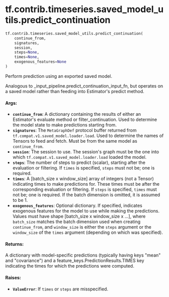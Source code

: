 <div itemscope itemtype="http://developers.google.com/ReferenceObject">
<meta itemprop="name" content="tf.contrib.timeseries.saved_model_utils.predict_continuation" />
<meta itemprop="path" content="Stable" />
</div>

# tf.contrib.timeseries.saved_model_utils.predict_continuation

``` python
tf.contrib.timeseries.saved_model_utils.predict_continuation(
    continue_from,
    signatures,
    session,
    steps=None,
    times=None,
    exogenous_features=None
)
```

Perform prediction using an exported saved model.

Analogous to _input_pipeline.predict_continuation_input_fn, but operates on a
saved model rather than feeding into Estimator's predict method.

#### Args:

* <b>`continue_from`</b>: A dictionary containing the results of either an Estimator's
    evaluate method or filter_continuation. Used to determine the model state
    to make predictions starting from.
* <b>`signatures`</b>: The `MetaGraphDef` protocol buffer returned from
    `tf.compat.v1.saved_model.loader.load`. Used to determine the names of
    Tensors to feed and fetch. Must be from the same model as `continue_from`.
* <b>`session`</b>: The session to use. The session's graph must be the one into which
    `tf.compat.v1.saved_model.loader.load` loaded the model.
* <b>`steps`</b>: The number of steps to predict (scalar), starting after the
    evaluation or filtering. If `times` is specified, `steps` must not be; one
    is required.
* <b>`times`</b>: A [batch_size x window_size] array of integers (not a Tensor)
    indicating times to make predictions for. These times must be after the
    corresponding evaluation or filtering. If `steps` is specified, `times`
    must not be; one is required. If the batch dimension is omitted, it is
    assumed to be 1.
* <b>`exogenous_features`</b>: Optional dictionary. If specified, indicates exogenous
    features for the model to use while making the predictions. Values must
    have shape [batch_size x window_size x ...], where `batch_size` matches
    the batch dimension used when creating `continue_from`, and `window_size`
    is either the `steps` argument or the `window_size` of the `times`
    argument (depending on which was specified).


#### Returns:

A dictionary with model-specific predictions (typically having keys "mean"
and "covariance") and a feature_keys.PredictionResults.TIMES key indicating
the times for which the predictions were computed.

#### Raises:

* <b>`ValueError`</b>: If `times` or `steps` are misspecified.